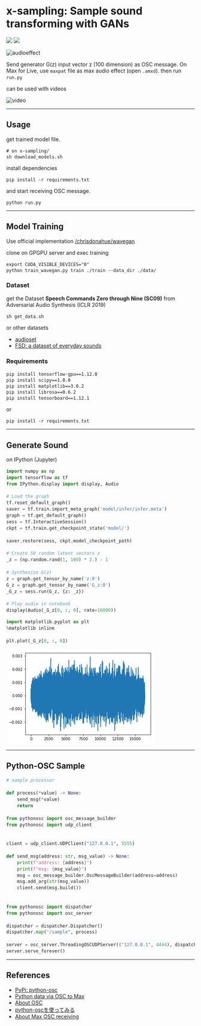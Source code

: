 # **x-sampling**: Sample sound transforming with GANs

![](https://img.shields.io/badge/lab-cclab-red.svg)
![](https://img.shields.io/badge/year-2019s-green.svg)

![audioeffect](https://i.gyazo.com/13ec66307662856c14ce495b6ec9a907.gif)

Send generator G(z) input vector z (100 dimension) as OSC message. 
On Max for Live, use `maxpat` file as max audio effect (open `.amxd`).
then run `run.py`

can be used with videos

![video](https://i.gyazo.com/ba4fb1d097976e636553b7db7ca1c323.gif)


---

## Usage

get trained model file.

```shell
# on x-sampling/
sh download_models.sh
```

install dependencies

```shell
pip install -r requirements.txt
```

and start receiving OSC message.

```shell
python run.py
```

---

## Model Training

Use official implementation [/chrisdonahue/wavegan](https://github.com/chrisdonahue/wavegan)

clone on GPGPU server and exec training

```shell
export CUDA_VISIBLE_DEVICES="0"
python train_wavegan.py train ./train --data_dir ./data/
```

### Dataset

get the Dataset **Speech Commands Zero through Nine (SC09)** from Adversarial Audio Synthesis (ICLR 2019)

```shell
sh get_data.sh
```

or other datasets

- [audioset](https://research.google.com/audioset/)
- [FSD: a dataset of everyday sounds](https://annotator.freesound.org/fsd/)

### Requirements

```shell
pip install tensorflow-gpu==1.12.0
pip install scipy==1.0.0
pip install matplotlib==3.0.2
pip install librosa==0.6.2
pip install tensorboard==1.12.1
```

or

```shell
pip install -r requirements.txt
```

---

## Generate Sound

on IPython (Jupyter)

```python
import numpy as np
import tensorflow as tf
from IPython.display import display, Audio

# Load the graph
tf.reset_default_graph()
saver = tf.train.import_meta_graph('model/infer/infer.meta')
graph = tf.get_default_graph()
sess = tf.InteractiveSession()
ckpt = tf.train.get_checkpoint_state('model/')

saver.restore(sess, ckpt.model_checkpoint_path)

# Create 50 random latent vectors z
_z = (np.random.rand(1, 100) * 2.) - 1

# Synthesize G(z)
z = graph.get_tensor_by_name('z:0')
G_z = graph.get_tensor_by_name('G_z:0')
_G_z = sess.run(G_z, {z: _z})

# Play audio in notebook
display(Audio(_G_z[0, :, 0], rate=16000))
```

```python
import matplotlib.pyplot as plt
%matplotlib inline

plt.plot(_G_z[0, :, 0])
```
![waveform](src/wave.png)

---

## Python-OSC Sample

```python
# sample processor

def process(*value) -> None:
    send_msg(*value)
    return

from pythonosc import osc_message_builder
from pythonosc import udp_client


client = udp_client.UDPClient("127.0.0.1", 5555)

def send_msg(address: str, msg_value) -> None:
    print(f"address: {address}")
    print(f"msg: {msg_value}")
    msg = osc_message_builder.OscMessageBuilder(address=address)
    msg.add_arg(str(msg_value))
    client.send(msg.build())


from pythonosc import dispatcher
from pythonosc import osc_server

dispatcher = dispatcher.Dispatcher()
dispatcher.map("/sample", process)

server = osc_server.ThreadingOSCUDPServer(("127.0.0.1", 4444), dispatcher)
server.serve_forever()
```

---

## References

- [PyPi: python-osc](https://pypi.org/project/python-osc/)
- [Python data via OSC to Max](https://cycling74.com/forums/python-data-via-osc-to-max)
- [About OSC](https://yoppa.org/ma2_10/2279.html)
- [python-oscを使ってみる](https://techracho.bpsinc.jp/katayama-yuuki/2017_07_13/42884)
- [About Max OSC receiving](https://cycling74.com/forums/receiving-osc)
